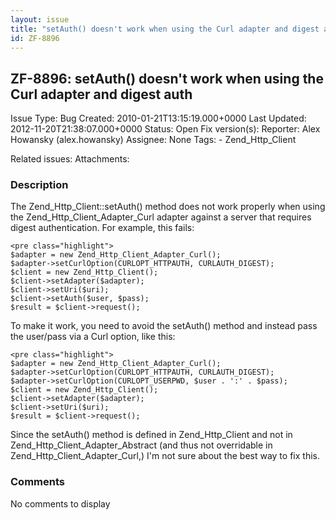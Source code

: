 ```yaml
---
layout: issue
title: "setAuth() doesn't work when using the Curl adapter and digest auth"
id: ZF-8896
---
```


ZF-8896: setAuth() doesn't work when using the Curl adapter and digest auth
---------------------------------------------------------------------------

 Issue Type: Bug Created: 2010-01-21T13:15:19.000+0000 Last Updated: 2012-11-20T21:38:07.000+0000 Status: Open Fix version(s): 
 Reporter:  Alex Howansky (alex.howansky)  Assignee:  None  Tags: - Zend\_Http\_Client
 
 Related issues: 
 Attachments: 
### Description

The Zend\_Http\_Client::setAuth() method does not work properly when using the Zend\_Http\_Client\_Adapter\_Curl adapter against a server that requires digest authentication. For example, this fails:

 
    <pre class="highlight">
    $adapter = new Zend_Http_Client_Adapter_Curl();
    $adapter->setCurlOption(CURLOPT_HTTPAUTH, CURLAUTH_DIGEST);
    $client = new Zend_Http_Client();
    $client->setAdapter($adapter);
    $client->setUri($uri);
    $client->setAuth($user, $pass);
    $result = $client->request();


To make it work, you need to avoid the setAuth() method and instead pass the user/pass via a Curl option, like this:

 
    <pre class="highlight">
    $adapter = new Zend_Http_Client_Adapter_Curl();
    $adapter->setCurlOption(CURLOPT_HTTPAUTH, CURLAUTH_DIGEST);
    $adapter->setCurlOption(CURLOPT_USERPWD, $user . ':' . $pass);
    $client = new Zend_Http_Client();
    $client->setAdapter($adapter);
    $client->setUri($uri);
    $result = $client->request();


Since the setAuth() method is defined in Zend\_Http\_Client and not in Zend\_Http\_Client\_Adapter\_Abstract (and thus not overridable in Zend\_Http\_Client\_Adapter\_Curl,) I'm not sure about the best way to fix this.

 

 

### Comments

No comments to display